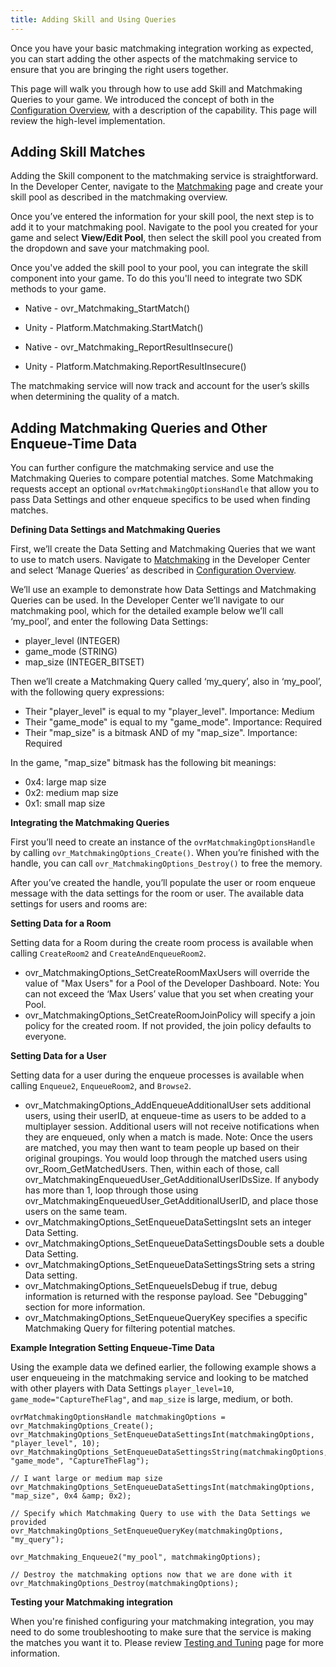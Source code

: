 ```yaml
---
title: Adding Skill and Using Queries
---
```


Once you have your basic matchmaking integration working as expected, you can start adding the other aspects of the matchmaking service to ensure that you are bringing the right users together.

This page will walk you through how to use add Skill and Matchmaking Queries to your game. We introduced the concept of both in the [Configuration Overview](/documentation/platform/latest/concepts/dg-matchmaking-2a_platform_overview/), with a description of the capability. This page will review the high-level implementation. 

## Adding Skill Matches

Adding the Skill component to the matchmaking service is straightforward. In the Developer Center, navigate to the [Matchmaking](https://dashboard.oculus.com/app/matchmaking) page and create your skill pool as described in the matchmaking overview. 

Once you’ve entered the information for your skill pool, the next step is to add it to your matchmaking pool. Navigate to the pool you created for your game and select **View/Edit Pool**, then select the skill pool you created from the dropdown and save your matchmaking pool.

Once you've added the skill pool to your pool, you can integrate the skill component into your game. To do this you'll need to integrate two SDK methods to your game.

* Native - ovr\_Matchmaking\_StartMatch()
* Unity - Platform.Matchmaking.StartMatch()


* Native - ovr\_Matchmaking\_ReportResultInsecure()
* Unity - Platform.Matchmaking.ReportResultInsecure()


The matchmaking service will now track and account for the user’s skills when determining the quality of a match.

## Adding Matchmaking Queries and Other Enqueue-Time Data

You can further configure the matchmaking service and use the Matchmaking Queries to compare potential matches. Some Matchmaking requests accept an optional `ovrMatchmakingOptionsHandle` that allow you to pass Data Settings and other enqueue specifics to be used when finding matches. 

**Defining Data Settings and Matchmaking Queries**

First, we’ll create the Data Setting and Matchmaking Queries that we want to use to match users. Navigate to [Matchmaking](https://dashboard.oculus.com/app/matchmaking) in the Developer Center and select ‘Manage Queries’ as described in [Configuration Overview](/documentation/platform/latest/concepts/dg-matchmaking-2a_platform_overview/).

We’ll use an example to demonstrate how Data Settings and Matchmaking Queries can be used. In the Developer Center we’ll navigate to our matchmaking pool, which for the detailed example below we’ll call ‘my_pool’, and enter the following Data Settings:

* player\_level (INTEGER)
* game\_mode (STRING)
* map\_size (INTEGER\_BITSET)


Then we’ll create a Matchmaking Query called ‘my_query’, also in ‘my_pool’, with the following query expressions:

* Their "player\_level" is equal to my "player\_level". Importance: Medium
* Their "game\_mode" is equal to my "game\_mode". Importance: Required
* Their "map\_size" is a bitmask AND of my "map\_size". Importance: Required


In the game, "map_size" bitmask has the following bit meanings:

* 0x4: large map size
* 0x2: medium map size
* 0x1: small map size


**Integrating the Matchmaking Queries**

First you’ll need to create an instance of the `ovrMatchmakingOptionsHandle` by calling `ovr_MatchmakingOptions_Create()`. When you’re finished with the handle, you can call `ovr_MatchmakingOptions_Destroy()` to free the memory.

After you’ve created the handle, you’ll populate the user or room enqueue message with the data settings for the room or user. The available data settings for users and rooms are:

**Setting Data for a Room**

Setting data for a Room during the create room process is available when calling `CreateRoom2` and `CreateAndEnqueueRoom2`.

* ovr\_MatchmakingOptions\_SetCreateRoomMaxUsers will override the value of "Max Users" for a Pool of the Developer Dashboard. Note: You can not exceed the ‘Max Users’ value that you set when creating your Pool.
* ovr\_MatchmakingOptions\_SetCreateRoomJoinPolicy will specify a join policy for the created room. If not provided, the join policy defaults to everyone. 


**Setting Data for a User**

Setting data for a user during the enqueue processes is available when calling `Enqueue2`, `EnqueueRoom2`, and `Browse2`. 

* ovr\_MatchmakingOptions\_AddEnqueueAdditionalUser sets additional users, using their userID, at enqueue-time as users to be added to a multiplayer session. Additional users will not receive notifications when they are enqueued, only when a match is made. Note: Once the users are matched, you may then want to team people up based on their original groupings. You would loop through the matched users using ovr\_Room\_GetMatchedUsers. Then, within each of those, call ovr\_MatchmakingEnqueuedUser\_GetAdditionalUserIDsSize. If anybody has more than 1, loop through those using ovr\_MatchmakingEnqueuedUser\_GetAdditionalUserID, and place those users on the same team.
* ovr\_MatchmakingOptions\_SetEnqueueDataSettingsInt sets an integer Data Setting.
* ovr\_MatchmakingOptions\_SetEnqueueDataSettingsDouble sets a double Data Setting.
* ovr\_MatchmakingOptions\_SetEnqueueDataSettingsString sets a string Data setting.
* ovr\_MatchmakingOptions\_SetEnqueueIsDebug if true, debug information is returned with the response payload. See "Debugging" section for more information.
* ovr\_MatchmakingOptions\_SetEnqueueQueryKey specifies a specific Matchmaking Query for filtering potential matches.


**Example Integration Setting Enqueue-Time Data**

Using the example data we defined earlier, the following example shows a user enqueueing in the matchmaking service and looking to be matched with other players with Data Settings `player_level=10`, `game_mode="CaptureTheFlag"`, and `map_size` is large, medium, or both.

```
ovrMatchmakingOptionsHandle matchmakingOptions = ovr_MatchmakingOptions_Create();
ovr_MatchmakingOptions_SetEnqueueDataSettingsInt(matchmakingOptions, "player_level", 10);
ovr_MatchmakingOptions_SetEnqueueDataSettingsString(matchmakingOptions, "game_mode", "CaptureTheFlag");

// I want large or medium map size
ovr_MatchmakingOptions_SetEnqueueDataSettingsInt(matchmakingOptions, "map_size", 0x4 &amp; 0x2);

// Specify which Matchmaking Query to use with the Data Settings we provided
ovr_MatchmakingOptions_SetEnqueueQueryKey(matchmakingOptions, "my_query");

ovr_Matchmaking_Enqueue2("my_pool", matchmakingOptions);

// Destroy the matchmaking options now that we are done with it
ovr_MatchmakingOptions_Destroy(matchmakingOptions);       
```

**Testing your Matchmaking integration**

When you're finished configuring your matchmaking integration, you may need to do some troubleshooting to make sure that the service is making the matches you want it to. Please review [Testing and Tuning](/documentation/platform/latest/concepts/dg-matchmaking-5debugging/) page for more information. 
